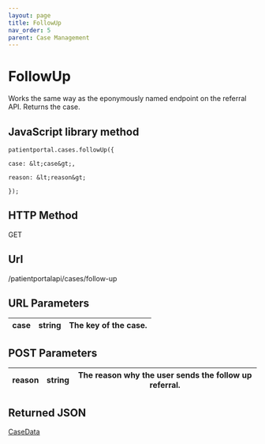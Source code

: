 ```yaml
---
layout: page
title: FollowUp
nav_order: 5
parent: Case Management
---
```


# FollowUpWorks the same way as the eponymously named endpoint on the referral API. Returns the case.## JavaScript library method```patientportal.cases.followUp({case: &lt;case&gt;,reason: &lt;reason&gt;});```## HTTP MethodGET## ****Url****/patientportalapi/cases/follow-up## URL Parameters| case | string | The key of the case. || --- | --- | --- |## POST Parameters| reason | string | The reason why the user sends the follow up referral. || --- | --- | --- |## Returned JSON[CaseData](#_CaseData)